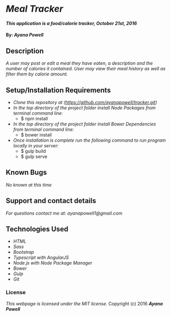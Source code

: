 # _Meal Tracker_

#### _This application is a food/calorie tracker, October 21st, 2016_

#### By: _**Ayana Powell**_

## Description

_A user may post or edit a meal they have eaten, a description and the number of calories it contained. User may view their meal history as well as filter them by calorie amount._

## Setup/Installation Requirements

* _Clone this repository at (https://github.com/ayanapowell/tracker.git)_
* _In the top directory of the project folder install Node Packages from terminal command line:_
  * $ npm install
* _In the top directory of the project folder install Bower Dependencies from terminal command line:_
  * $ bower install
* _Once installation is complete run the following command to run program locally in your server:_
  * $ gulp build
  * $ gulp serve

## Known Bugs

_No known at this time_

## Support and contact details

_For questions contact me at: ayanapowell1@gmail.com_

## Technologies Used

* _HTML_
* _Sass_
* _Bootstrap_
* _Typescript with AngularJS_
* _Node.js with Node Package Manager_
* _Bower_
* _Gulp_
* _Git_


### License

*This webpage is licensed under the MIT license.*
Copyright (c) 2016 **_Ayana Powell_**
